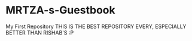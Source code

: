 # MRTZA-s-Guestbook
My First Repository
THIS IS THE BEST REPOSITORY EVERY, ESPECIALLY BETTER THAN RISHAB'S :P
